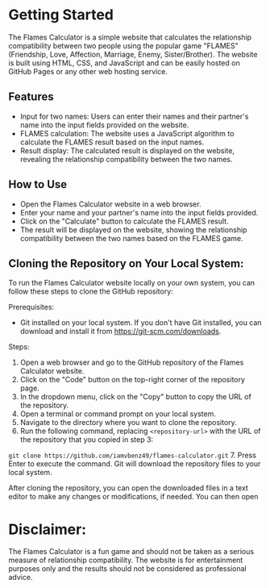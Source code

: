 # Getting Started
The Flames Calculator is a simple website that calculates the relationship compatibility between two people using the popular game "FLAMES" (Friendship, Love, Affection, Marriage, Enemy, Sister/Brother). The website is built using HTML, CSS, and JavaScript and can be easily hosted on GitHub Pages or any other web hosting service.

## Features
- Input for two names: Users can enter their names and their partner's name into the input fields provided on the website.
- FLAMES calculation: The website uses a JavaScript algorithm to calculate the FLAMES result based on the input names.
- Result display: The calculated result is displayed on the website, revealing the relationship compatibility between the two names.

## How to Use
- Open the Flames Calculator website in a web browser.
- Enter your name and your partner's name into the input fields provided.
- Click on the "Calculate" button to calculate the FLAMES result.
- The result will be displayed on the website, showing the relationship compatibility between the two names based on the FLAMES game.

## Cloning the Repository on Your Local System:

To run the Flames Calculator website locally on your own system, you can follow these steps to clone the GitHub repository:

Prerequisites:
- Git installed on your local system. If you don't have Git installed, you can download and install it from https://git-scm.com/downloads.

Steps:
1. Open a web browser and go to the GitHub repository of the Flames Calculator website.
2. Click on the "Code" button on the top-right corner of the repository page.
3. In the dropdown menu, click on the "Copy" button to copy the URL of the repository.
4. Open a terminal or command prompt on your local system.
5. Navigate to the directory where you want to clone the repository.
6. Run the following command, replacing `<repository-url>` with the URL of the repository that you copied in step 3:


`git clone https://github.com/iamvbenz49/flames-calculator.git`
7. Press Enter to execute the command. Git will download the repository files to your local system.

After cloning the repository, you can open the downloaded files in a text editor to make any changes or modifications, if needed. You can then open

# Disclaimer:
The Flames Calculator is a fun game and should not be taken as a serious measure of relationship compatibility. The website is for entertainment purposes only and the results should not be considered as professional advice.